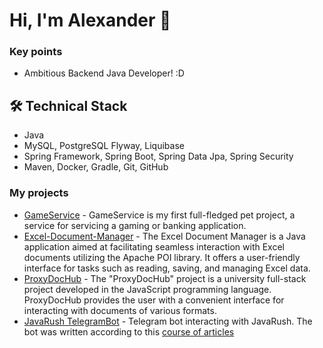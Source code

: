 # Hi, I'm Alexander 👋

### Key points
* Ambitious Backend Java Developer! :D

## 🛠 Technical Stack
*   Java
*   MySQL, PostgreSQL Flyway, Liquibase
*   Spring Framework, Spring Boot, Spring Data Jpa, Spring Security
*   Maven, Docker, Gradle, Git, GitHub

### My projects

*   [GameService](https://github.com/jilariation/GameService/tree/GS-9) - GameService is my first full-fledged pet project, a service for servicing a gaming or banking application.
*   [Excel-Document-Manager](https://github.com/JiLaRiAtIoN/EDM-Excel-Document-Manager-) - The Excel Document Manager is a Java application aimed at facilitating seamless interaction with Excel documents utilizing the Apache POI library. It offers a user-friendly interface for tasks such as reading, saving, and managing Excel data.
*   [ProxyDocHub](https://github.com/JiLaRiAtIoN/ProxyDocHub) - The "ProxyDocHub" project is a university full-stack project developed in the JavaScript programming language. ProxyDocHub provides the user with a convenient interface for interacting with documents of various formats.
*   [JavaRush TelegramBot](https://github.com/JiLaRiAtIoN/javarush-telegrambot) - Telegram bot interacting with JavaRush. The bot was written according to this [course of articles](https://javarush.com/groups/posts/2935-java-proekt-ot-a-do-ja-pishem-realjhnihy-proekt-dlja-portfolio#articles)
